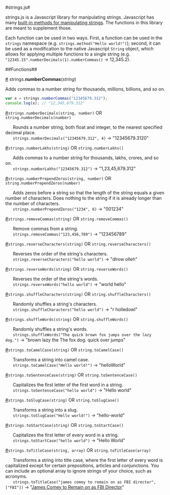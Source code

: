 #strings.js#

strings.js is a Javascript library for manipulating strings. Javascript has many [built-in methods for manipulating strings](http://www.w3schools.com/jsref/jsref_obj_string.asp). The functions in this library are meant to supplement those.

Each function can be used in two ways. First, a function can be used in the `strings` namespace (e.g. `strings.method("Hello world!")`); second, it can be used as a modification to the native Javascript `String` object, which allows for applying multiple functions to a single string (e.g. `"12345.15".numberDecimals(1).numberCommas()` &rarr; 12,345.2).

##Functions##

<a name="numberCommas" href="#numberCommas">#</a> strings.<b>numberCommas</b>(<i>string</i>)

Adds commas to a number string for thousands, millions, billions, and so on.
```js
var x = strings.numberCommas("12345679.312");
console.log(x); // "12,345,679.312"
```

<a name="" href="#">#</a>`strings.numberDecimals(string, number)` OR `string.numberDecimals(number)`

&nbsp;&nbsp;&nbsp;&nbsp;&nbsp;&nbsp;Rounds a number string, both float and integer, to the nearest specified decimal place.
<br />&nbsp;&nbsp;&nbsp;&nbsp;&nbsp;&nbsp;`strings.numberDecimals("12345679.312", 4)` &rarr; "12345679.3120"

<a name="" href="#">#</a>`strings.numberLakhs(string)` OR `string.numberLakhs()`

&nbsp;&nbsp;&nbsp;&nbsp;&nbsp;&nbsp;Adds commas to a number string for thousands, lakhs, crores, and so on.
<br />&nbsp;&nbsp;&nbsp;&nbsp;&nbsp;&nbsp;`strings.numberLakhs("12345679.312")` &rarr; "1,23,45,679.312"

<a name="" href="#">#</a>`strings.numberPrependZeros(string, number)` OR `string.numberPrependZeros(number)`

&nbsp;&nbsp;&nbsp;&nbsp;&nbsp;&nbsp;Adds zeros before a string so that the length of the string equals a given number of characters. Does nothing to the string if it is already longer than the number of characters.
<br />&nbsp;&nbsp;&nbsp;&nbsp;&nbsp;&nbsp;`strings.numberPrependZeros("1234", 6)` &rarr; "001234"

<a name="" href="#">#</a>`strings.removeCommas(string)` OR `string.removeCommas()`

&nbsp;&nbsp;&nbsp;&nbsp;&nbsp;&nbsp;Remove commas from a string.
<br />&nbsp;&nbsp;&nbsp;&nbsp;&nbsp;&nbsp;`strings.removeCommas("123,456,789")` &rarr; "123456789"

<a name="" href="#">#</a>`strings.reverseCharacters(string)` OR `string.reverseCharacters()`

&nbsp;&nbsp;&nbsp;&nbsp;&nbsp;&nbsp;Reverses the order of the string's characters.
<br />&nbsp;&nbsp;&nbsp;&nbsp;&nbsp;&nbsp;`strings.reverseCharacters("hello world")` &rarr; "dlrow olleh"

<a name="" href="#">#</a>`strings.reverseWords(string)` OR `string.reverseWords()`

&nbsp;&nbsp;&nbsp;&nbsp;&nbsp;&nbsp;Reverses the order of the string's words.
<br />&nbsp;&nbsp;&nbsp;&nbsp;&nbsp;&nbsp;`strings.reverseWords("hello world")` &rarr; "world hello"

<a name="" href="#">#</a>`strings.shuffleCharacters(string)` OR `string.shuffleCharacters()`

&nbsp;&nbsp;&nbsp;&nbsp;&nbsp;&nbsp;Randomly shuffles a string's characters.
<br />&nbsp;&nbsp;&nbsp;&nbsp;&nbsp;&nbsp;`strings.shuffleCharacters("hello world")` &rarr; "r holledowl"

<a name="" href="#">#</a>`strings.shuffleWords(string)` OR `string.shuffleWords()`

&nbsp;&nbsp;&nbsp;&nbsp;&nbsp;&nbsp;Randomly shuffles a string's words.
<br />&nbsp;&nbsp;&nbsp;&nbsp;&nbsp;&nbsp;`strings.shuffleWords("The quick brown fox jumps over the lazy dog.")` &rarr; "brown lazy the The fox dog. quick over jumps"

<a name="" href="#">#</a>`strings.toCamelCase(string)` OR `string.toCamelCase()`

&nbsp;&nbsp;&nbsp;&nbsp;&nbsp;&nbsp;Transforms a string into camel case.
<br />&nbsp;&nbsp;&nbsp;&nbsp;&nbsp;&nbsp;`strings.toCamelCase("Hello world!")` &rarr; "helloWorld"

<a name="" href="#">#</a>`strings.toSentenceCase(string)` OR `string.toSentenceCase()`

&nbsp;&nbsp;&nbsp;&nbsp;&nbsp;&nbsp;Capitalizes the first letter of the first word in a string.
<br />&nbsp;&nbsp;&nbsp;&nbsp;&nbsp;&nbsp;`strings.toSentenceCase("hello world")` &rarr; "Hello world"

<a name="" href="#">#</a>`strings.toSlugCase(string)` OR `string.toSlugCase()`

&nbsp;&nbsp;&nbsp;&nbsp;&nbsp;&nbsp;Transforms a string into a slug.
<br />&nbsp;&nbsp;&nbsp;&nbsp;&nbsp;&nbsp;`strings.toSlugCase("Hello world!")` &rarr; "hello-world"

<a name="" href="#">#</a>`strings.toStartCase(string)` OR `string.toStartCase()`

&nbsp;&nbsp;&nbsp;&nbsp;&nbsp;&nbsp;Capitalizes the first letter of every word in a string.
<br />&nbsp;&nbsp;&nbsp;&nbsp;&nbsp;&nbsp;`strings.toStartCase("hello world")` &rarr; "Hello World"

<a name="" href="#">#</a>`strings.toTitleCase(string, array)` OR `string.toTitleCase(array)`

&nbsp;&nbsp;&nbsp;&nbsp;&nbsp;&nbsp;Transforms a string into title case, where the first letter of every word is capitalized except for certain prepositions, articles and conjunctions. You can include an optional array to ignore strings of your choice, such as acronyms.
<br />&nbsp;&nbsp;&nbsp;&nbsp;&nbsp;&nbsp;`strings.toTitleCase("james comey to remain on as FBI director", ["FBI"])` &rarr; "[James Comey to Remain on as FBI Director](http://www.nbcnews.com/news/us-news/comey-remain-fbi-director-n711506)"
